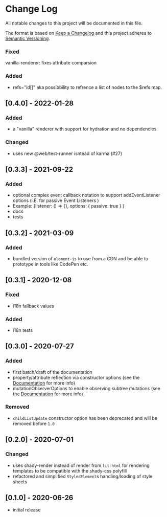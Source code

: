 # Change Log

All notable changes to this project will be documented in this file.

The format is based on [Keep a Changelog](http://keepachangelog.com/) and this project adheres to [Semantic Versioning](http://semver.org/).

<!--
   PRs should document their user-visible changes (if any) in the
   Unreleased section, uncommenting the header as necessary.
-->

<!-- ## Unreleased -->
<!-- ### Added -->
<!-- ### Changed -->
<!-- ### Removed -->
<!-- ### Fixed -->

### Fixed
vanilla-renderer: fixes attribute comparsion 

### Added
* refs="id[]" aka possibbility to refrence a list of nodes to the $refs map. 


## [0.4.0] - 2022-01-28

### Added
* a "vanilla" renderer with support for hydration and no dependencies

### Changed
* uses new @web/test-runner isntead of karma (#27)

## [0.3.3] - 2021-09-22

### Added
* optional complex event callback notation to support addEventListener options (i.E. for passive Event Listeners )
* Example:  {listener: () => {}, options: { passive: true } }
* docs
* tests


## [0.3.2] - 2021-03-09

### Added
* bundled version of `element-js` to use from a CDN and be able to prototype in tools like CodePen etc.

## [0.3.1] - 2020-12-08

### Fixed 
* i18n fallback values

### Added
* i18n tests

## [0.3.0] - 2020-07-27

### Added
* first batch/draft of the documentation
* property/attribute reflection via constructor options (see the [Documentation](/docs/README.md#propertyoptions) for more info)
* mutationObserverOptions to enable observing subtree mutations (see the [Documentation](/docs/README.md#mutationobserveroptions) for more info)

### Removed
* `childListUpdate` constructor option has been deprecated and will be removed before `1.0`

## [0.2.0] - 2020-07-01

### Changed
* uses shady-render instead of render from `lit-html` for rendering templates to be compatible with the shady-css polyfill
* refactored and simplified `StyledElement`s handling/loading of style sheets

## [0.1.0] - 2020-06-26

* initial release

